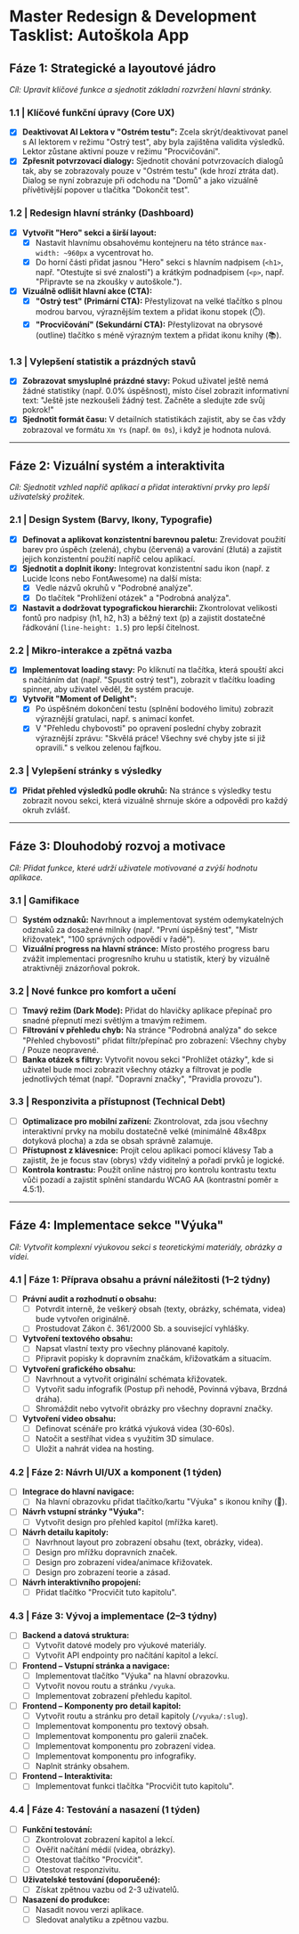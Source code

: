 # Master Redesign & Development Tasklist: Autoškola App

## Fáze 1: Strategické a layoutové jádro
*Cíl: Upravit klíčové funkce a sjednotit základní rozvržení hlavní stránky.*

### 1.1 | Klíčové funkční úpravy (Core UX)
- [x] **Deaktivovat AI Lektora v "Ostrém testu":** Zcela skrýt/deaktivovat panel s AI lektorem v režimu "Ostrý test", aby byla zajištěna validita výsledků. Lektor zůstane aktivní pouze v režimu "Procvičování".
- [x] **Zpřesnit potvrzovací dialogy:** Sjednotit chování potvrzovacích dialogů tak, aby se zobrazovaly pouze v "Ostrém testu" (kde hrozí ztráta dat). Dialog se nyní zobrazuje při odchodu na "Domů" a jako vizuálně přívětivější popover u tlačítka "Dokončit test".

### 1.2 | Redesign hlavní stránky (Dashboard)
- [x] **Vytvořit "Hero" sekci a širší layout:**
    - [x] Nastavit hlavnímu obsahovému kontejneru na této stránce `max-width: ~960px` a vycentrovat ho.
    - [x] Do horní části přidat jasnou "Hero" sekci s hlavním nadpisem (`<h1>`, např. "Otestujte si své znalosti") a krátkým podnadpisem (`<p>`, např. "Připravte se na zkoušky v autoškole.").
- [x] **Vizuálně odlišit hlavní akce (CTA):**
    - [x] **"Ostrý test" (Primární CTA):** Přestylizovat na velké tlačítko s plnou modrou barvou, výraznějším textem a přidat ikonu stopek (⏱️).
    - [x] **"Procvičování" (Sekundární CTA):** Přestylizovat na obrysové (outline) tlačítko s méně výrazným textem a přidat ikonu knihy (📚).

### 1.3 | Vylepšení statistik a prázdných stavů
- [x] **Zobrazovat smysluplné prázdné stavy:** Pokud uživatel ještě nemá žádné statistiky (např. 0.0% úspěšnost), místo čísel zobrazit informativní text: "Ještě jste nezkoušeli žádný test. Začněte a sledujte zde svůj pokrok!"
- [x] **Sjednotit formát času:** V detailních statistikách zajistit, aby se čas vždy zobrazoval ve formátu `Xm Ys` (např. `0m 0s`), i když je hodnota nulová.

---

## Fáze 2: Vizuální systém a interaktivita
*Cíl: Sjednotit vzhled napříč aplikací a přidat interaktivní prvky pro lepší uživatelský prožitek.*

### 2.1 | Design System (Barvy, Ikony, Typografie)
- [x] **Definovat a aplikovat konzistentní barevnou paletu:** Zrevidovat použití barev pro úspěch (zelená), chybu (červená) a varování (žlutá) a zajistit jejich konzistentní použití napříč celou aplikací.
- [x] **Sjednotit a doplnit ikony:** Integrovat konzistentní sadu ikon (např. z Lucide Icons nebo FontAwesome) na další místa:
    - [x] Vedle názvů okruhů v "Podrobné analýze".
    - [x] Do tlačítek "Prohlížení otázek" a "Podrobná analýza".
- [x] **Nastavit a dodržovat typografickou hierarchii:** Zkontrolovat velikosti fontů pro nadpisy (h1, h2, h3) a běžný text (p) a zajistit dostatečné řádkování (`line-height: 1.5`) pro lepší čitelnost.

### 2.2 | Mikro-interakce a zpětná vazba
- [x] **Implementovat loading stavy:** Po kliknutí na tlačítka, která spouští akci s načítáním dat (např. "Spustit ostrý test"), zobrazit v tlačítku loading spinner, aby uživatel věděl, že systém pracuje.
- [x] **Vytvořit "Moment of Delight":**
    - [x] Po úspěšném dokončení testu (splnění bodového limitu) zobrazit výraznější gratulaci, např. s animací konfet.
    - [x] V "Přehledu chybovosti" po opravení poslední chyby zobrazit výraznější zprávu: "Skvělá práce! Všechny své chyby jste si již opravili." s velkou zelenou fajfkou.

### 2.3 | Vylepšení stránky s výsledky
- [x] **Přidat přehled výsledků podle okruhů:** Na stránce s výsledky testu zobrazit novou sekci, která vizuálně shrnuje skóre a odpovědi pro každý okruh zvlášť.

---

## Fáze 3: Dlouhodobý rozvoj a motivace
*Cíl: Přidat funkce, které udrží uživatele motivované a zvýší hodnotu aplikace.*

### 3.1 | Gamifikace
- [ ] **Systém odznaků:** Navrhnout a implementovat systém odemykatelných odznaků za dosažené milníky (např. "První úspěšný test", "Mistr křižovatek", "100 správných odpovědí v řadě").
- [ ] **Vizuální progress na hlavní stránce:** Místo prostého progress baru zvážit implementaci progresního kruhu u statistik, který by vizuálně atraktivněji znázorňoval pokrok.

### 3.2 | Nové funkce pro komfort a učení
- [ ] **Tmavý režim (Dark Mode):** Přidat do hlavičky aplikace přepínač pro snadné přepnutí mezi světlým a tmavým režimem.
- [ ] **Filtrování v přehledu chyb:** Na stránce "Podrobná analýza" do sekce "Přehled chybovosti" přidat filtr/přepínač pro zobrazení: Všechny chyby / Pouze neopravené.
- [ ] **Banka otázek s filtry:** Vytvořit novou sekci "Prohlížet otázky", kde si uživatel bude moci zobrazit všechny otázky a filtrovat je podle jednotlivých témat (např. "Dopravní značky", "Pravidla provozu").

### 3.3 | Responzivita a přístupnost (Technical Debt)
- [ ] **Optimalizace pro mobilní zařízení:** Zkontrolovat, zda jsou všechny interaktivní prvky na mobilu dostatečně velké (minimálně 48x48px dotyková plocha) a zda se obsah správně zalamuje.
- [ ] **Přístupnost z klávesnice:** Projít celou aplikaci pomocí klávesy Tab a zajistit, že je focus stav (obrys) vždy viditelný a pořadí prvků je logické.
- [ ] **Kontrola kontrastu:** Použít online nástroj pro kontrolu kontrastu textu vůči pozadí a zajistit splnění standardu WCAG AA (kontrastní poměr ≥ 4.5:1).

---

## Fáze 4: Implementace sekce "Výuka"
*Cíl: Vytvořit komplexní výukovou sekci s teoretickými materiály, obrázky a videi.*

### 4.1 | Fáze 1: Příprava obsahu a právní náležitosti (1–2 týdny)
- [ ] **Právní audit a rozhodnutí o obsahu:**
    - [ ] Potvrdit interně, že veškerý obsah (texty, obrázky, schémata, videa) bude vytvořen originálně.
    - [ ] Prostudovat Zákon č. 361/2000 Sb. a související vyhlášky.
- [ ] **Vytvoření textového obsahu:**
    - [ ] Napsat vlastní texty pro všechny plánované kapitoly.
    - [ ] Připravit popisky k dopravním značkám, křižovatkám a situacím.
- [ ] **Vytvoření grafického obsahu:**
    - [ ] Navrhnout a vytvořit originální schémata křižovatek.
    - [ ] Vytvořit sadu infografik (Postup při nehodě, Povinná výbava, Brzdná dráha).
    - [ ] Shromáždit nebo vytvořit obrázky pro všechny dopravní značky.
- [ ] **Vytvoření video obsahu:**
    - [ ] Definovat scénáře pro krátká výuková videa (30-60s).
    - [ ] Natočit a sestříhat videa s využitím 3D simulace.
    - [ ] Uložit a nahrát videa na hosting.

### 4.2 | Fáze 2: Návrh UI/UX a komponent (1 týden)
- [ ] **Integrace do hlavní navigace:**
    - [ ] Na hlavní obrazovku přidat tlačítko/kartu "Výuka" s ikonou knihy (📖).
- [ ] **Návrh vstupní stránky "Výuka":**
    - [ ] Vytvořit design pro přehled kapitol (mřížka karet).
- [ ] **Návrh detailu kapitoly:**
    - [ ] Navrhnout layout pro zobrazení obsahu (text, obrázky, videa).
    - [ ] Design pro mřížku dopravních značek.
    - [ ] Design pro zobrazení videa/animace křižovatek.
    - [ ] Design pro zobrazení teorie a zásad.
- [ ] **Návrh interaktivního propojení:**
    - [ ] Přidat tlačítko "Procvičit tuto kapitolu".

### 4.3 | Fáze 3: Vývoj a implementace (2–3 týdny)
- [ ] **Backend a datová struktura:**
    - [ ] Vytvořit datové modely pro výukové materiály.
    - [ ] Vytvořit API endpointy pro načítání kapitol a lekcí.
- [ ] **Frontend – Vstupní stránka a navigace:**
    - [ ] Implementovat tlačítko "Výuka" na hlavní obrazovku.
    - [ ] Vytvořit novou routu a stránku `/vyuka`.
    - [ ] Implementovat zobrazení přehledu kapitol.
- [ ] **Frontend – Komponenty pro detail kapitol:**
    - [ ] Vytvořit routu a stránku pro detail kapitoly (`/vyuka/:slug`).
    - [ ] Implementovat komponentu pro textový obsah.
    - [ ] Implementovat komponentu pro galerii značek.
    - [ ] Implementovat komponentu pro zobrazení videa.
    - [ ] Implementovat komponentu pro infografiky.
    - [ ] Naplnit stránky obsahem.
- [ ] **Frontend – Interaktivita:**
    - [ ] Implementovat funkci tlačítka "Procvičit tuto kapitolu".

### 4.4 | Fáze 4: Testování a nasazení (1 týden)
- [ ] **Funkční testování:**
    - [ ] Zkontrolovat zobrazení kapitol a lekcí.
    - [ ] Ověřit načítání médií (videa, obrázky).
    - [ ] Otestovat tlačítko "Procvičit".
    - [ ] Otestovat responzivitu.
- [ ] **Uživatelské testování (doporučené):**
    - [ ] Získat zpětnou vazbu od 2-3 uživatelů.
- [ ] **Nasazení do produkce:**
    - [ ] Nasadit novou verzi aplikace.
    - [ ] Sledovat analytiku a zpětnou vazbu.
